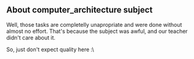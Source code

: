 ## About computer_architecture subject
Well, those tasks are completelly unapropriate and were done without almost no effort. 
That's because the subject was awful, and our teacher didn't care about it.

So, just don't expect quality here :\ 
